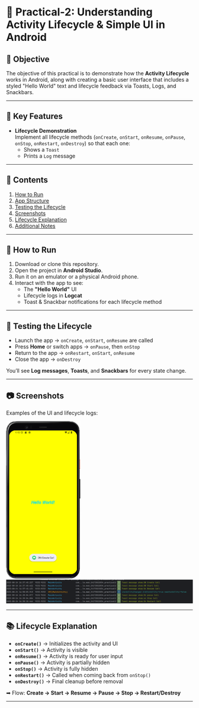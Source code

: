 # 📘 Practical-2: Understanding Activity Lifecycle & Simple UI in Android

## 🎯 Objective
The objective of this practical is to demonstrate how the **Activity Lifecycle** works in Android, along with creating a basic user interface that includes a styled "Hello World" text and lifecycle feedback via Toasts, Logs, and Snackbars.

---

## 🔑 Key Features
- **Lifecycle Demonstration**  
  Implement all lifecycle methods (`onCreate`, `onStart`, `onResume`, `onPause`, `onStop`, `onRestart`, `onDestroy`) so that each one:  
  - Shows a `Toast`  
  - Prints a `Log` message  

---

## 📑 Contents
1. [How to Run](#how-to-run)  
2. [App Structure](#app-structure)  
3. [Testing the Lifecycle](#testing-the-lifecycle)  
4. [Screenshots](#screenshots)  
5. [Lifecycle Explanation](#lifecycle-explanation)  
6. [Additional Notes](#additional-notes)  

---

## 🚀 How to Run
1. Download or clone this repository.  
2. Open the project in **Android Studio**.  
3. Run it on an emulator or a physical Android phone.  
4. Interact with the app to see:  
   - The **"Hello World"** UI  
   - Lifecycle logs in **Logcat**  
   - Toast & Snackbar notifications for each lifecycle method  

---

## 🔄 Testing the Lifecycle
- Launch the app → `onCreate`, `onStart`, `onResume` are called  
- Press **Home** or switch apps → `onPause`, then `onStop`  
- Return to the app → `onRestart`, `onStart`, `onResume`  
- Close the app → `onDestroy`  

You’ll see **Log messages**, **Toasts**, and **Snackbars** for every state change.  

---

## 📷 Screenshots
Examples of the UI and lifecycle logs:  

<p float="left">
  <img src="app/screen.png" alt="Screenshot 1" width="200"/>
  <img src="app/img.png" alt="Screenshot 2"/>
</p>  

---

## 📚 Lifecycle Explanation
- **`onCreate()`** → Initializes the activity and UI  
- **`onStart()`** → Activity is visible  
- **`onResume()`** → Activity is ready for user input  
- **`onPause()`** → Activity is partially hidden  
- **`onStop()`** → Activity is fully hidden  
- **`onRestart()`** → Called when coming back from `onStop()`  
- **`onDestroy()`** → Final cleanup before removal  

➡ Flow: **Create → Start → Resume → Pause → Stop → Restart/Destroy**  

---
